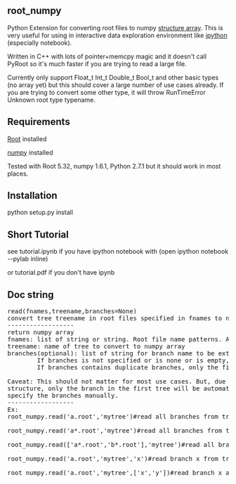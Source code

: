 root_numpy
----------

Python Extension for converting root files to numpy [structure array](http://docs.scipy.org/doc/numpy/user/basics.rec.html). This is very useful for using in interactive data exploration environment like [ipython](http://ipython.org/ipython-doc/dev/interactive/htmlnotebook.html) (especially notebook).

Written in C++ with lots of pointer+memcpy magic and it doesn't call PyRoot so it's much faster if you are trying to read a large file.

Currently only support Float_t Int_t Double_t Bool_t and other basic types (no array yet) but this should cover a large number of use cases already.
If you are trying to convert some other type, it will throw RunTimeError Unknown root type typename.

Requirements
------------

[Root](http://root.cern.ch/) installed

[numpy](http://numpy.scipy.org/) installed

Tested with Root 5.32, numpy 1.6.1, Python 2.7.1 but it should work in most places.

Installation
------------
python setup.py install

Short Tutorial
--------------

see tutorial.ipynb if you have ipython notebook with (open ipython notebook --pylab inline)
 
or tutorial.pdf if you don't have ipynb

Doc string
----------
<pre>
read(fnames,treename,branches=None)
convert tree treename in root files specified in fnames to numpy structured array
------------------
return numpy array
fnames: list of string or string. Root file name patterns. Anything that works with TChain.Add is accepted
treename: name of tree to convert to numpy array
branches(optional): list of string for branch name to be extracted from tree.
        If branches is not specified or is none or is empty, all from the first treebranches are extracted
        If branches contains duplicate branches, only the first one is used.

Caveat: This should not matter for most use cases. But, due to the way TChain works, if the trees specified in the input files have different
structure, only the branch in the first tree will be automatically extracted. You can work around this by either reordering the input file or
specify the branches manually.
------------------
Ex:
root_numpy.read('a.root','mytree')#read all branches from tree named mytree from a.root

root_numpy.read('a*.root','mytree')#read all branches from tree named mytree from a*.root

root_numpy.read(['a*.root','b*.root'],'mytree')#read all branches from tree named mytree from a*.root and b*.root

root_numpy.read('a.root','mytree','x')#read branch x from tree named mytree from a.root(useful if memory usage matters)

root_numpy.read('a.root','mytree',['x','y'])#read branch x and y from tree named mytree from a.root
</pre>